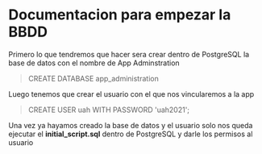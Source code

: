 # Documentacion para empezar la BBDD 

Primero lo que tendremos que hacer sera crear dentro de PostgreSQL la base de datos con el nombre de App Adminstration

> CREATE DATABASE app_administration

Luego tenemos que crear el usuario con el que nos vincularemos a la app

> CREATE USER uah WITH PASSWORD 'uah2021';

Una vez ya hayamos creado la base de datos y el usuario solo nos queda ejecutar el **initial_script.sql** dentro de PostgreSQL y darle los permisos al usuario